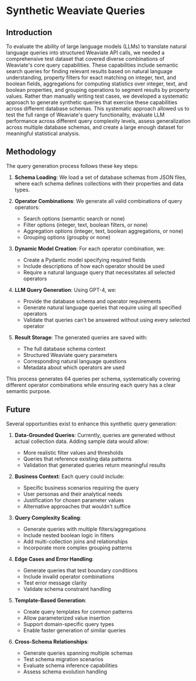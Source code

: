 # Synthetic Weaviate Queries

## Introduction

To evaluate the ability of large language models (LLMs) to translate natural language queries into structured Weaviate API calls, we needed a comprehensive test dataset that covered diverse combinations of Weaviate's core query capabilities. These capabilities include semantic search queries for finding relevant results based on natural language understanding, property filters for exact matching on integer, text, and boolean fields, aggregations for computing statistics over integer, text, and boolean properties, and grouping operations to segment results by property values. Rather than manually writing test cases, we developed a systematic approach to generate synthetic queries that exercise these capabilities across different database schemas. This systematic approach allowed us to test the full range of Weaviate's query functionality, evaluate LLM performance across different query complexity levels, assess generalization across multiple database schemas, and create a large enough dataset for meaningful statistical analysis.

## Methodology

The query generation process follows these key steps:

1. **Schema Loading**: We load a set of database schemas from JSON files, where each schema defines collections with their properties and data types.

2. **Operator Combinations**: We generate all valid combinations of query operators:
   - Search options (semantic search or none)
   - Filter options (integer, text, boolean filters, or none) 
   - Aggregation options (integer, text, boolean aggregations, or none)
   - Grouping options (groupby or none)

3. **Dynamic Model Creation**: For each operator combination, we:
   - Create a Pydantic model specifying required fields
   - Include descriptions of how each operator should be used
   - Require a natural language query that necessitates all selected operators

4. **LLM Query Generation**: Using GPT-4, we:
   - Provide the database schema and operator requirements
   - Generate natural language queries that require using all specified operators
   - Validate that queries can't be answered without using every selected operator

5. **Result Storage**: The generated queries are saved with:
   - The full database schema context
   - Structured Weaviate query parameters
   - Corresponding natural language questions
   - Metadata about which operators are used

This process generates 64 queries per schema, systematically covering different operator combinations while ensuring each query has a clear semantic purpose.

## Future

Several opportunities exist to enhance this synthetic query generation:

1. **Data-Grounded Queries**: Currently, queries are generated without actual collection data. Adding sample data would allow:
   - More realistic filter values and thresholds
   - Queries that reference existing data patterns
   - Validation that generated queries return meaningful results

2. **Business Context**: Each query could include:
   - Specific business scenarios requiring the query
   - User personas and their analytical needs
   - Justification for chosen parameter values
   - Alternative approaches that wouldn't suffice

3. **Query Complexity Scaling**:
   - Generate queries with multiple filters/aggregations
   - Include nested boolean logic in filters
   - Add multi-collection joins and relationships
   - Incorporate more complex grouping patterns

4. **Edge Cases and Error Handling**:
   - Generate queries that test boundary conditions
   - Include invalid operator combinations
   - Test error message clarity
   - Validate schema constraint handling

5. **Template-Based Generation**:
   - Create query templates for common patterns
   - Allow parameterized value insertion
   - Support domain-specific query types
   - Enable faster generation of similar queries

6. **Cross-Schema Relationships**:
   - Generate queries spanning multiple schemas
   - Test schema migration scenarios
   - Evaluate schema inference capabilities
   - Assess schema evolution handling